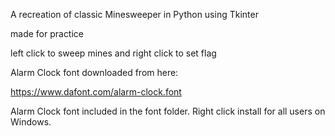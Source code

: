 A recreation of classic Minesweeper in Python using Tkinter 

made for practice


left click to sweep mines and right click to set flag


Alarm Clock font downloaded from here:

https://www.dafont.com/alarm-clock.font

Alarm Clock font included in the font folder. Right click install for all users on Windows.
